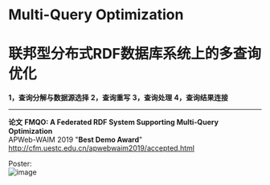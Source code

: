 # Multi-Query Optimization
# **联邦型分布式RDF数据库系统上的多查询优化**
**1，查询分解与数据源选择**
**2，查询重写**
**3，查询处理**
**4，查询结果连接**


---

**论文**
**FMQO: A Federated RDF System Supporting Multi-Query Optimization**\
APWeb-WAIM 2019   "**Best Demo Award**"\
http://cfm.uestc.edu.cn/apwebwaim2019/accepted.html


Poster:\
![image](https://github.com/QiGe57/MultiQueryOptimization/blob/master/resources/poster.png)
